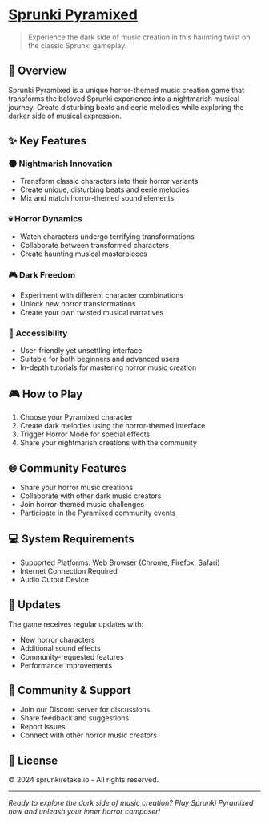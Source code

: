 # [Sprunki Pyramixed](https://sprunkiretake.io/games/sprunki-pyramixed)


> Experience the dark side of music creation in this haunting twist on the classic Sprunki gameplay.

## 🎵 Overview

Sprunki Pyramixed is a unique horror-themed music creation game that transforms the beloved Sprunki experience into a nightmarish musical journey. Create disturbing beats and eerie melodies while exploring the darker side of musical expression.

## ✨ Key Features

### 🌑 Nightmarish Innovation
- Transform classic characters into their horror variants
- Create unique, disturbing beats and eerie melodies
- Mix and match horror-themed sound elements

### 💀 Horror Dynamics
- Watch characters undergo terrifying transformations
- Collaborate between transformed characters
- Create haunting musical masterpieces

### 🎮 Dark Freedom
- Experiment with different character combinations
- Unlock new horror transformations
- Create your own twisted musical narratives

### 🌟 Accessibility
- User-friendly yet unsettling interface
- Suitable for both beginners and advanced users
- In-depth tutorials for mastering horror music creation

## 🎮 How to Play

1. Choose your Pyramixed character
2. Create dark melodies using the horror-themed interface
3. Trigger Horror Mode for special effects
4. Share your nightmarish creations with the community

## 🌐 Community Features

- Share your horror music creations
- Collaborate with other dark music creators
- Join horror-themed music challenges
- Participate in the Pyramixed community events

## 💻 System Requirements

- Supported Platforms: Web Browser (Chrome, Firefox, Safari)
- Internet Connection Required
- Audio Output Device

## 🔄 Updates

The game receives regular updates with:
- New horror characters
- Additional sound effects
- Community-requested features
- Performance improvements

## 👥 Community & Support

- Join our Discord server for discussions
- Share feedback and suggestions
- Report issues
- Connect with other horror music creators

## 📝 License

© 2024 sprunkiretake.io - All rights reserved.

---

*Ready to explore the dark side of music creation? Play Sprunki Pyramixed now and unleash your inner horror composer!*
